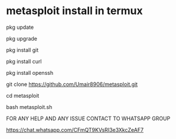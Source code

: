 
# metasploit install in termux


pkg update



pkg upgrade



pkg install git





pkg install curl


pkg install openssh



git clone https://github.com/Umair8906/metasploit.git





cd metasploit





bash metasploit.sh




FOR ANY HELP AND ANY ISSUE CONTACT TO WHATSAPP GROUP

https://chat.whatsapp.com/CFmQT9KVsRI3e3XkcZeAF7
